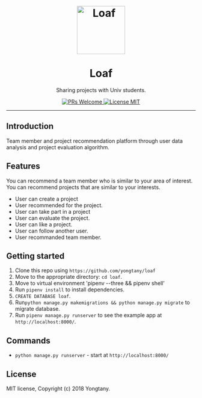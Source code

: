 <h1 align="center">
<br>
  <a href="https://github.com/yongtany"><img src="https://icon-library.net/images/bread-icon/bread-icon-0.jpg" alt="Loaf" width="128"></a>
<br>
<br>
Loaf
</h1>

<p align="center">Sharing projects with Univ students.</p>

<p align="center">
  <a href="http://makeapullrequest.com">
    <img src="https://img.shields.io/badge/PRs-welcome-brightgreen.svg?style=flat-square" alt="PRs Welcome">
  </a>
  <a href="https://opensource.org/licenses/MIT">
    <img src="https://img.shields.io/badge/license-MIT-blue.svg?style=flat-square" alt="License MIT">
  </a>
</p>

<hr />

## Introduction

Team member and project recommendation platform through user data analysis and project evaluation algorithm.

## Features

You can recommend a team member who is similar to your area of interest.
You can recommend projects that are similar to your interests.

- User can create a project
- User recommended for the project.
- User can take part in a project
- User can evaluate the project.
- User can like a project.
- User can follow another user.
- User recommanded team member.

## Getting started

1. Clone this repo using `https://github.com/yongtany/loaf`
2. Move to the appropriate directory: `cd loaf`.
3. Move to virtual environment 'pipenv --three && pipenv shell'
4. Run `pipenv install` to install dependencies.
5. `CREATE DATABASE loaf`.
6. Run`python manage.py makemigrations && python manage.py migrate` to migrate database.
7. Run `pipenv manage.py runserver` to see the example app at `http://localhost:8000/`.

## Commands

- `python manage.py runserver` - start at `http://localhost:8000/`

## License

MIT license, Copyright (c) 2018 Yongtany.

